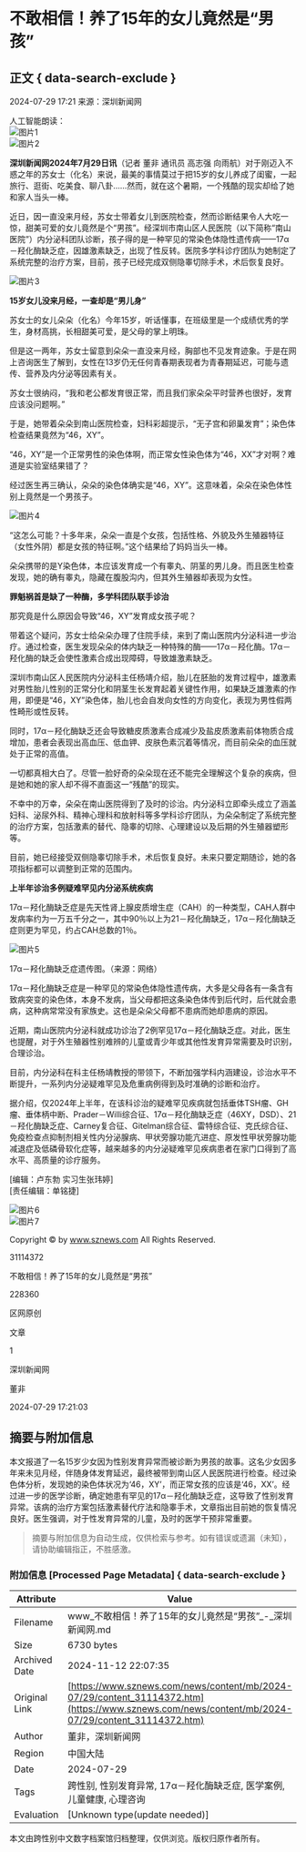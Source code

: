 # 不敢相信！养了15年的女儿竟然是“男孩”

## 正文 { data-search-exclude }


2024-07-29 17:21 来源：深圳新闻网

人工智能朗读：  
![图片1](https://www.sznews.com/resource/templateRes/202101/25/1844/1844/f1.png)  
![图片2](https://www.sznews.com/resource/templateRes/202101/25/1844/1844/m1.png)

**深圳新闻网2024年7月29日讯**（记者 董非 通讯员 高志强 向雨航）对于刚迈入不惑之年的苏女士（化名）来说，最美的事情莫过于把15岁的女儿养成了闺蜜，一起旅行、逛街、吃美食、聊八卦……然而，就在这个暑期，一个残酷的现实却给了她和家人当头一棒。

近日，因一直没来月经，苏女士带着女儿到医院检查，然而诊断结果令人大吃一惊，甜美可爱的女儿竟然是个“男孩”。经深圳市南山区人民医院（以下简称“南山医院”）内分泌科团队诊断，孩子得的是一种罕见的常染色体隐性遗传病——17α－羟化酶缺乏症，因雄激素缺乏，出现了性反转。医院多学科诊疗团队为她制定了系统完整的治疗方案，目前，孩子已经完成双侧隐睾切除手术，术后恢复良好。

![图片3](http://news.sznews.com/pic/2024-07/29/31114372_481ab815-879f-4e4b-8b50-6af2b2b5a888_batchwmcopy.jpg.2)

**15岁女儿没来月经，一查却是“男儿身”**

苏女士的女儿朵朵（化名）今年15岁，听话懂事，在班级里是一个成绩优秀的学生，身材高挑，长相甜美可爱，是父母的掌上明珠。

但是这一两年，苏女士留意到朵朵一直没来月经，胸部也不见发育迹象。于是在网上咨询医生了解到，女性在13岁仍无任何青春期表现者为青春期延迟，可能与遗传、营养及内分泌等因素有关。

苏女士很纳闷，“我和老公都发育很正常，而且我们家朵朵平时营养也很好，发育应该没问题啊。”

于是，她带着朵朵到南山医院检查，妇科彩超提示，“无子宫和卵巢发育”；染色体检查结果竟然为“46，XY”。

“46，XY”是一个正常男性的染色体啊，而正常女性染色体为“46，XX”才对啊？难道是实验室结果错了？

经过医生再三确认，朵朵的染色体确实是“46，XY”。这意味着，朵朵在染色体性别上竟然是一个男孩子。

![图片4](http://news.sznews.com/pic/2024-07/29/31114372_6e6d6b32-85a2-4c36-bf07-ea0e9f3ebc3e_batchwmcopy.png.2)

“这怎么可能？十多年来，朵朵一直是个女孩，包括性格、外貌及外生殖器特征（女性外阴）都是女孩的特征啊。”这个结果给了妈妈当头一棒。

朵朵携带的是Y染色体，本应该发育成一个有睾丸、阴茎的男儿身。而且医生检查发现，她的确有睾丸，隐藏在腹股沟内，但其外生殖器却表现为女性。

**罪魁祸首是缺了一种酶，多学科团队联手诊治**

那究竟是什么原因会导致“46，XY”发育成女孩子呢？

带着这个疑问，苏女士给朵朵办理了住院手续，来到了南山医院内分泌科进一步治疗。通过检查，医生发现朵朵的体内缺乏一种特殊的酶——17α－羟化酶。17α－羟化酶的缺乏会使性激素合成出现障碍，导致雄激素缺乏。

深圳市南山区人民医院内分泌科主任杨靖介绍，胎儿在胚胎的发育过程中，雄激素对男性胎儿性别的正常分化和阴茎生长发育起着关键性作用，如果缺乏雄激素的作用，即便是“46，XY”染色体，胎儿也会自发向女性的方向变化，表现为男性假两性畸形或性反转。

同时，17α－羟化酶缺乏还会导致糖皮质激素合成减少及盐皮质激素前体物质合成增加，患者会表现出高血压、低血钾、皮肤色素沉着等情况，而目前朵朵的血压就处于正常的高值。

一切都真相大白了。尽管一脸好奇的朵朵现在还不能完全理解这个复杂的疾病，但是她和她的家人却不得不直面这一“残酷”的现实。

不幸中的万幸，朵朵在南山医院得到了及时的诊治。内分泌科立即牵头成立了涵盖妇科、泌尿外科、精神心理科和放射科等多学科诊疗团队，为朵朵制定了系统完整的治疗方案，包括激素的替代、隐睾的切除、心理建设以及后期的外生殖器塑形等。

目前，她已经接受双侧隐睾切除手术，术后恢复良好。未来只要定期随诊，她的各项指标都可以调整到正常的范围内。

**上半年诊治多例疑难罕见内分泌系统疾病**

17α－羟化酶缺乏症是先天性肾上腺皮质增生症（CAH）的一种类型，CAH人群中发病率约为一万五千分之一，其中90％以上为21－羟化酶缺乏，17α－羟化酶缺乏症则更为罕见，约占CAH总数的1％。

![图片5](http://news.sznews.com/pic/2024-07/29/31114372_7d99e4a7-9668-4fd4-9d89-57e784fa4414_batchwmcopy.png.2)

17α－羟化酶缺乏症遗传图。（来源：网络）

17α－羟化酶缺乏症是一种罕见的常染色体隐性遗传病，大多是父母各有一条含有致病突变的染色体，本身不发病，当父母都把这条染色体传到后代时，后代就会患病，这种病常常没有家族史。这也是朵朵父母都不患病而她却患病的原因。

近期，南山医院内分泌科就成功诊治了2例罕见17α－羟化酶缺乏症。对此，医生也提醒，对于外生殖器性别难辨的儿童或青少年或其他性发育异常需要及时识别，合理诊治。

目前，内分泌科在科主任杨靖教授的带领下，不断加强学科内涵建设，诊治水平不断提升，一系列内分泌疑难罕见及危重病例得到及时准确的诊断和治疗。

据介绍，仅2024年上半年，在该科诊治的疑难罕见疾病就包括垂体TSH瘤、GH瘤、垂体柄中断、Prader－Willi综合征、17α－羟化酶缺乏症（46XY，DSD）、21－羟化酶缺乏症、Carney复合征、Gitelman综合征、雷特综合征、克氏综合征、免疫检查点抑制剂相关性内分泌腺病、甲状旁腺功能亢进症、原发性甲状旁腺功能减退症及低磷骨软化症等，越来越多的内分泌疑难罕见疾病患者在家门口得到了高水平、高质量的诊疗服务。

\[编辑：卢东勃 实习生张玮婷\]  
\[责任编辑：单铭捷\]

![图片6](https://www.sznews.com/2023/cxsm20231115.jpg)  
![图片7](https://www.sznews.com/2023/py20231115.jpg)  

Copyright © by www.sznews.com All Rights Reserved.  

31114372  

不敢相信！养了15年的女儿竟然是“男孩”  

228360  

区网原创  

文章  

1  

深圳新闻网  

董非  

2024-07-29 17:21:03
<!-- tcd_original_link https://www.sznews.com/news/content/mb/2024-07/29/content_31114372.htm -->
## 摘要与附加信息

<!-- tcd_abstract -->
本文报道了一名15岁少女因为性别发育异常而被诊断为男孩的故事。这名少女因多年来未见月经，伴随身体发育延迟，最终被带到南山区人民医院进行检查。经过染色体分析，发现她的染色体状况为‘46，XY’，而正常女孩的应该是‘46，XX’。经过进一步的医学诊断，确定她患有罕见的17α－羟化酶缺乏症，这导致了性别发育异常。该病的治疗方案包括激素替代疗法和隐睾手术，文章指出目前她的恢复情况良好。医生强调，对于性发育异常的儿童，及时的医学干预非常重要。
<!-- tcd_abstract_end -->

> 摘要与附加信息为自动生成，仅供检索与参考。如有错误或遗漏（未知），请协助编辑指正，不胜感激。

### 附加信息 [Processed Page Metadata] { data-search-exclude }

| Attribute       | Value                                  |
|-----------------|----------------------------------------|
| Filename        | www_不敢相信！养了15年的女儿竟然是“男孩”_-_深圳新闻网.md                             |
| Size            | 6730 bytes                           |
| Archived Date   | 2024-11-12 22:07:35                             |
| Original Link   | [https://www.sznews.com/news/content/mb/2024-07/29/content_31114372.htm](https://www.sznews.com/news/content/mb/2024-07/29/content_31114372.htm)                       |
| Author          | 董非，深圳新闻网                               |
| Region          | 中国大陆                               |
| Date            | 2024-07-29                                 |
| Tags            | 跨性别, 性别发育异常, 17α－羟化酶缺乏症, 医学案例, 儿童健康, 心理咨询                                 |
| Evaluation            | [Unknown type(update needed)]                                 |
<!-- tcd_table_end -->

本文由跨性别中文数字档案馆归档整理，仅供浏览。版权归原作者所有。
